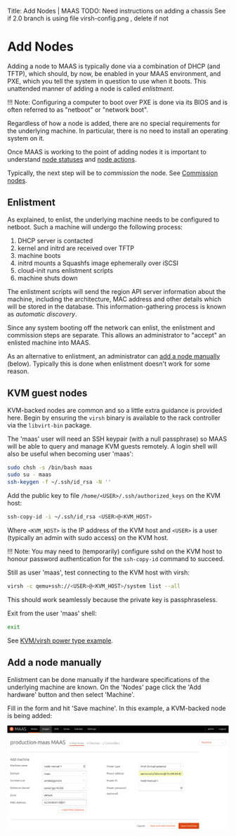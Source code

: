 Title: Add Nodes | MAAS
TODO: Need instructions on adding a chassis
      See if 2.0 branch is using file virsh-config.png , delete if not


# Add Nodes

Adding a node to MAAS is typically done via a combination of DHCP (and TFTP),
which should, by now, be enabled in your MAAS environment, and PXE, which you
tell the system in question to use when it boots. This unattended manner of
adding a node is called *enlistment*.

!!! Note: Configuring a computer to boot over PXE is done via its BIOS and is
often referred to as "netboot" or "network boot".

Regardless of how a node is added, there are no special requirements for the
underlying machine. In particular, there is no need to install an operating
system on it.

Once MAAS is working to the point of adding nodes it is important to
understand [node statuses](intro-concepts.md#node-statuses) and
[node actions](intro-concepts.md#node-actions).

Typically, the next step will be to *commission* the node. See
[Commission nodes](installconfig-commission-nodes.md).


## Enlistment

As explained, to enlist, the underlying machine needs to be configured to
netboot. Such a machine will undergo the following process:

1. DHCP server is contacted
1. kernel and initrd are received over TFTP
1. machine boots
1. initrd mounts a Squashfs image ephemerally over iSCSI
1. cloud-init runs enlistment scripts
1. machine shuts down

The enlistment scripts will send the region API server information about the
machine, including the architecture, MAC address and other details which will
be stored in the database. This information-gathering process is known as
*automatic discovery*.

Since any system booting off the network can enlist, the enlistment and
commission steps are separate. This allows an administrator to "accept" an
enlisted machine into MAAS.

As an alternative to enlistment, an administrator can
[add a node manually](#add-a-node-manually) (below). Typically this is done
when enlistment doesn't work for some reason.


## KVM guest nodes

KVM-backed nodes are common and so a little extra guidance is provided here.
Begin by ensuring the `virsh` binary is available to the rack controller via
the `libvirt-bin` package.

The 'maas' user will need an SSH keypair (with a null passphrase) so MAAS will
be able to query and manage KVM guests remotely. A login shell will also be
useful when becoming user 'maas':

```bash
sudo chsh -s /bin/bash maas
sudo su - maas
ssh-keygen -f ~/.ssh/id_rsa -N ''
```

Add the public key to file `/home/<USER>/.ssh/authorized_keys` on the KVM host:

```bash
ssh-copy-id -i ~/.ssh/id_rsa <USER>@<KVM_HOST>
```

Where `<KVM_HOST>` is the IP address of the KVM host and `<USER>` is a user
(typically an admin with sudo access) on the KVM host.

!!! Note: You may need to (temporarily) configure sshd on the KVM host to
honour password authentication for the `ssh-copy-id` command to succeed.

Still as user 'maas', test connecting to the KVM host with virsh:

```bash
virsh -c qemu+ssh://<USER>@<KVM_HOST>/system list --all
```

This should work seamlessly because the private key is passphraseless.

Exit from the user 'maas' shell:

```bash
exit
```

See
[KVM/virsh power type example](installconfig-power-types.md#example:-virsh-(kvm)-power-type).


## Add a node manually

Enlistment can be done manually if the hardware specifications of the
underlying machine are known. On the 'Nodes' page click the 'Add hardware'
button and then select 'Machine'.

Fill in the form and hit 'Save machine'. In this example, a KVM-backed node is
being added:

![image](../media/installconfig-nodes-add-nodes__2.1_add-node-manually.png)

